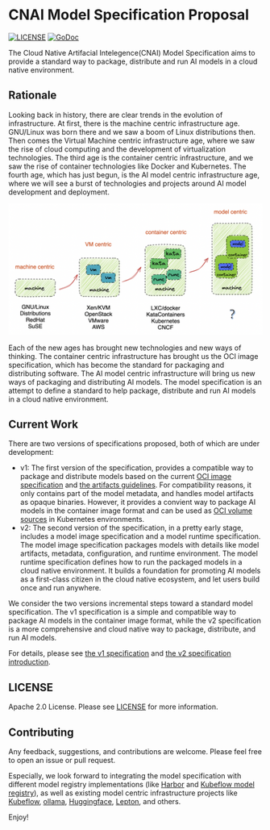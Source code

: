# CNAI Model Specification Proposal

[![LICENSE](https://img.shields.io/github/license/CloudNativeAI/model-spec.svg?style=flat-square)](https://github.com/CloudNativeAI/model-spec/blob/main/LICENSE)
[![GoDoc](https://godoc.org/github.com/CloudNativeAI/model-spec?status.svg)](https://godoc.org/github.com/CloudNativeAI/model-spec)

The Cloud Native Artifacial Intelegence(CNAI) Model Specification aims to provide a standard way to package, distribute and run AI models in a cloud native environment.

## Rationale

Looking back in history, there are clear trends in the evolution of infrastructure. At first, there is the machine centric infrastructure age. GNU/Linux was born there and we saw a boom of Linux distributions then. Then comes the Virtual Machine centric infrastructure age, where we saw the rise of cloud computing and the development of virtualization technologies. The third age is the container centric infrastructure, and we saw the rise of container technologies like Docker and Kubernetes. The fourth age, which has just begun, is the AI model centric infrastructure age, where we will see a burst of technologies and projects around AI model development and deployment.

![img](docs/img/infra-trends.png)

Each of the new ages has brought new technologies and new ways of thinking. The container centric infrastructure has brought us the OCI image specification, which has become the standard for packaging and distributing software. The AI model centric infrastructure will bring us new ways of packaging and distributing AI models. The model specification is an attempt to define a standard to help package, distribute and run AI models in a cloud native environment.

## Current Work

There are two versions of specifications proposed, both of which are under development:

* v1: The first version of the specification, provides a compatible way to package and distribute models based on the current [OCI image specification](https://github.com/opencontainers/image-spec/) and [the artifacts guidelines](https://github.com/opencontainers/image-spec/blob/main/manifest.md#guidelines-for-artifact-usage). For compatibility reasons, it only contains part of the model metadata, and handles model artifacts as opaque binaries. However, it provides a convient way to package AI models in the container image format and can be used as [OCI volume sources](https://github.com/kubernetes/enhancements/issues/4639) in Kubernetes environments.
* v2: The second version of the specification, in a pretty early stage, includes a model image specification and a model runtime specification. The model image specification packages models with details like model artifacts, metadata, configuration, and runtime environment. The model runtime specification defines how to run the packaged models in a cloud native environment. It builds a foundation for promoting AI models as a first-class citizen in the cloud native ecosystem, and let users build once and run anywhere.

We consider the two versions incremental steps toward a standard model specification. The v1 specification is a simple and compatible way to package AI models in the container image format, while the v2 specification is a more comprehensive and cloud native way to package, distribute, and run AI models.

For details, please see [the v1 specification](docs/v1/spec.md) and [the v2 specification introduction](docs/v2/intro.md).

## LICENSE

Apache 2.0 License. Please see [LICENSE](LICENSE) for more information.

## Contributing

Any feedback, suggestions, and contributions are welcome. Please feel free to open an issue or pull request.

Especially, we look forward to integrating the model specification with different model registry implementations (like [Harbor](https://goharbor.io/) and [Kubeflow model registry](https://www.kubeflow.org/docs/components/model-registry/overview/)), as well as existing model centric infrastructure projects like [Kubeflow](https://www.kubeflow.org/), [ollama](https://github.com/ollama/ollama), [Huggingface](https://huggingface.co/), [Lepton](https://www.lepton.ai/), and others.

Enjoy!
